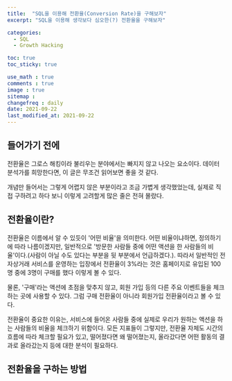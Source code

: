 ```yaml
---
title:  "SQL을 이용해 전환율(Conversion Rate)을 구해보자"
excerpt: "SQL을 이용해 생각보다 심오한(?) 전환율을 구해보자"

categories:
  - SQL
  - Growth Hacking

toc: true
toc_sticky: true

use_math : true
comments : true
image : true
sitemap :
changefreq : daily
date: 2021-09-22
last_modified_at: 2021-09-22
---
```



## 들어가기 전에
전환율은 그로스 해킹이라 불리우는 분야에서는 빠지지 않고 나오는 요소이다. 데이터 분석가를 희망한다면, 이 글은 무조건 읽어보면 좋을 것 같다.

개념만 들어서는 그렇게 어렵지 않은 부분이라고 조금 가볍게 생각했었는데, 실제로 직접 구하려고 하다 보니 이렇게 고려할게 많은 줄은 전혀 몰랐다.

## 전환율이란?
전환율은 이름에서 알 수 있듯이 '어떤 비율'을 의미한다. 어떤 비율이냐하면, 정의하기에 따라 나름이겠지만, 일반적으로 '방문한 사람들 중에 어떤 액션을 한 사람들의 비율'이다.(사람이 아닐 수도 있다는 부분을 뒷 부분에서 언급하겠다.). 따라서 일반적인 전자상거래 서비스를 운영하는 입장에서 전환율이 3%라는 것은 홈페이지로 유입된 100명 중에 3명이 구매를 했다 이렇게 볼 수 있다.

물론, '구매'라는 액션에 초점을 맞추지 않고, 회원 가입 등의 다른 주요 이벤트들을 체크하는 곳에 사용할 수 있다. 그럼 구매 전환율이 아니라 회원가입 전환율이라고 볼 수 있다.

전환율이 중요한 이유는, 서비스에 들어온 사람들 중에 실제로 우리가 원하는 액션을 하는 사람들의 비율을 체크하기 위함이다. 모든 지표들이 그렇지만, 전환율 자체도 시간의 흐름에 따라 체크할 필요가 있고, 떨어졌다면 왜 떨어졌는지, 올라갔다면 어떤 활동의 결과로 올라갔는지 등에 대한 분석이 필요하다.

## 전환율을 구하는 방법
